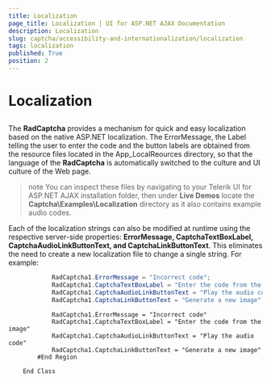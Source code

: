 ```yaml
---
title: Localization
page_title: Localization | UI for ASP.NET AJAX Documentation
description: Localization
slug: captcha/accessibility-and-internationalization/localization
tags: localization
published: True
position: 2
---
```


# Localization



## 

The __RadCaptcha__ provides a mechanism for quick and easy localization based on the native ASP.NET localization. The ErrorMessage, the Label telling the user to enter the code and the button labels are obtained from the resource files located in the App_LocalReources directory, so that the language of the __RadCaptcha__ is automatically switched to the culture and UI culture of the Web page.

>note You can inspect these files by navigating to your Telerik UI for ASP.NET AJAX installation folder, then under __Live Demos__ locate the __Captcha\Examples\Localization__ directory as it also contains example audio codes.
>


Each of the localization strings can also be modified at runtime using the respective server-side properties: __ErrorMessage, CaptchaTextBoxLabel, CaptchaAudioLinkButtonText, and CaptchaLinkButtonText__. This eliminates the need to create a new localization file to change a single string. For example:



````C#
	        RadCaptcha1.ErrorMessage = "Incorrect code";
	        RadCaptcha1.CaptchaTextBoxLabel = "Enter the code from the image";
	        RadCaptcha1.CaptchaAudioLinkButtonText = "Play the audio code";
	        RadCaptcha1.CaptchaLinkButtonText = "Generate a new image";
````
````VB.NET
	        RadCaptcha1.ErrorMessage = "Incorrect code"
	        RadCaptcha1.CaptchaTextBoxLabel = "Enter the code from the image"
	        RadCaptcha1.CaptchaAudioLinkButtonText = "Play the audio code"
	        RadCaptcha1.CaptchaLinkButtonText = "Generate a new image"
	    #End Region
	
	End Class
````


